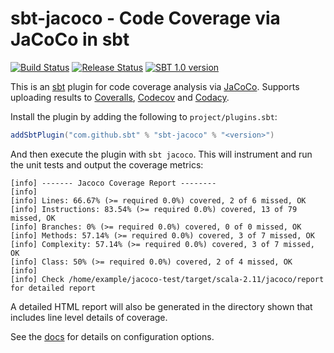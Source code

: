 # sbt-jacoco - Code Coverage via JaCoCo in sbt

[![Build Status](https://github.com/sbt/sbt-jacoco/workflows/CI/badge.svg)](https://github.com/sbt/sbt-jacoco/actions?workflow=CI)
[![Release Status](https://github.com/sbt/sbt-jacoco/workflows/Release/badge.svg)](https://github.com/sbt/sbt-jacoco/actions?workflow=Release)
[![SBT 1.0 version](https://maven-badges.herokuapp.com/maven-central/com.github.sbt/sbt-jacoco/badge.svg)](https://repo1.maven.org/maven2/com/github/sbt/sbt-jacoco_2.12_1.0/)

This is an [sbt](http://scala-sbt.org/) plugin for code coverage analysis via [JaCoCo](http://www.eclemma.org/jacoco/).
Supports uploading results to [Coveralls](https://coveralls.io), [Codecov](https://codecov.io) and [Codacy](https://www.codacy.com/).

Install the plugin by adding the following to `project/plugins.sbt`:

```scala
addSbtPlugin("com.github.sbt" % "sbt-jacoco" % "<version>")
```

And then execute the plugin with `sbt jacoco`. This will instrument and run the unit tests and output the coverage
metrics:

```
[info] ------- Jacoco Coverage Report --------
[info]
[info] Lines: 66.67% (>= required 0.0%) covered, 2 of 6 missed, OK
[info] Instructions: 83.54% (>= required 0.0%) covered, 13 of 79 missed, OK
[info] Branches: 0% (>= required 0.0%) covered, 0 of 0 missed, OK
[info] Methods: 57.14% (>= required 0.0%) covered, 3 of 7 missed, OK
[info] Complexity: 57.14% (>= required 0.0%) covered, 3 of 7 missed, OK
[info] Class: 50% (>= required 0.0%) covered, 2 of 4 missed, OK
[info]
[info] Check /home/example/jacoco-test/target/scala-2.11/jacoco/report for detailed report
```

A detailed HTML report will also be generated in the directory shown that includes line level details of coverage.

See the [docs](http://scala-sbt.org/sbt-jacoco) for details on configuration options.

